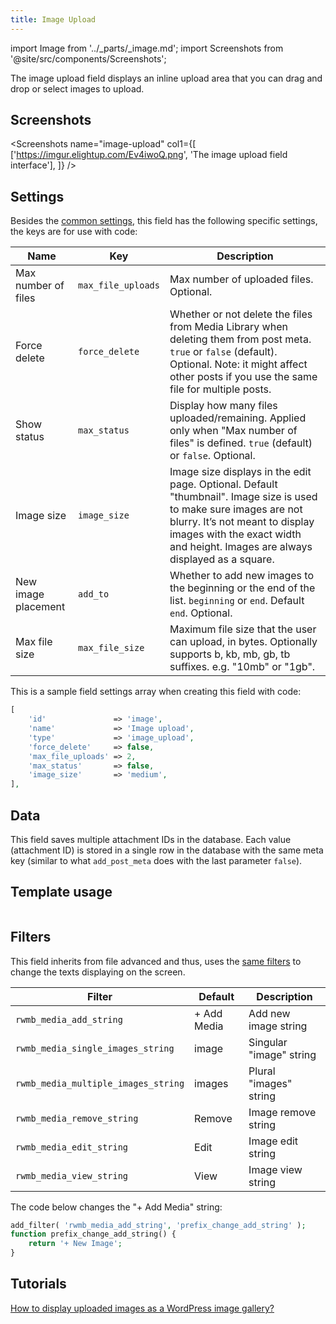 ```yaml
---
title: Image Upload
---
```


import Image from '../_parts/_image.md';
import Screenshots from '@site/src/components/Screenshots';

The image upload field displays an inline upload area that you can drag and drop or select images to upload.

## Screenshots

<Screenshots
    name="image-upload"
    col1={[
        ['https://imgur.elightup.com/Ev4iwoQ.png', 'The image upload field interface'],
    ]}
/>

## Settings

Besides the [common settings](/field-settings/), this field has the following specific settings, the keys are for use with code:

Name | Key | Description
--- | --- | ---
Max number of files | `max_file_uploads` | Max number of uploaded files. Optional.
Force delete | `force_delete` | Whether or not delete the files from Media Library when deleting them from post meta. `true` or `false` (default). Optional. Note: it might affect other posts if you use the same file for multiple posts.
Show status | `max_status` | Display how many files uploaded/remaining. Applied only when "Max number of files" is defined. `true` (default) or `false`. Optional.
Image size | `image_size` | Image size displays in the edit page. Optional. Default "thumbnail". Image size is used to make sure images are not blurry. It’s not meant to display images with the exact width and height. Images are always displayed as a square.
New image placement | `add_to` | Whether to add new images to the beginning or the end of the list. `beginning` or `end`. Default `end`. Optional.
Max file size | `max_file_size` | Maximum file size that the user can upload, in bytes. Optionally supports b, kb, mb, gb, tb suffixes. e.g. "10mb" or "1gb".

This is a sample field settings array when creating this field with code:

```php
[
    'id'               => 'image',
    'name'             => 'Image upload',
    'type'             => 'image_upload',
    'force_delete'     => false,
    'max_file_uploads' => 2,
    'max_status'       => false,
    'image_size'       => 'medium',
],
```

## Data

This field saves multiple attachment IDs in the database. Each value (attachment ID) is stored in a single row in the database with the same meta key (similar to what `add_post_meta` does with the last parameter `false`).

## Template usage

<Image />

## Filters

This field inherits from file advanced and thus, uses the [same filters](/fields/file-advanced/) to change the texts displaying on the screen.

Filter|Default|Description
---|---|---
`rwmb_media_add_string`|+ Add Media|Add new image string
`rwmb_media_single_images_string`|image|Singular "image" string
`rwmb_media_multiple_images_string`|images|Plural "images" string
`rwmb_media_remove_string`|Remove|Image remove string
`rwmb_media_edit_string`|Edit|Image edit string
`rwmb_media_view_string`|View|Image view string

The code below changes the "+ Add Media" string:

```php
add_filter( 'rwmb_media_add_string', 'prefix_change_add_string' );
function prefix_change_add_string() {
    return '+ New Image';
}
```

## Tutorials

[How to display uploaded images as a WordPress image gallery?](https://metabox.io/display-uploaded-images-as-wordpress-image-gallery/)


